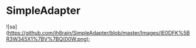 # SimpleAdapter
![sa](https://github.com/ih8rain/SimpleAdapter/blob/master/Images/IE0DFK%5BR3W345X1%7BV%7BQ(00W.png);
